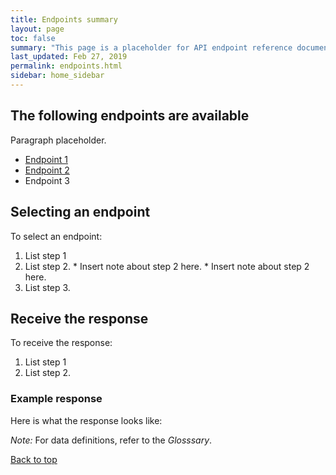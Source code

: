 ```yaml
---
title: Endpoints summary
layout: page
toc: false
summary: "This page is a placeholder for API endpoint reference documentation."
last_updated: Feb 27, 2019
permalink: endpoints.html
sidebar: home_sidebar
---
```


## The following endpoints are available

Paragraph placeholder.

* [Endpoint 1](endpoint.html)
* [Endpoint 2](endpoint2.html)
* Endpoint 3

## Selecting an endpoint

To select an endpoint:

1. List step 1
2. List step 2.
	    * Insert note about step 2 here.
	    * Insert note about step 2 here.
3. List step 3.

## Receive the response

To receive the response:

1. List step 1
2. List step 2.

### Example response

Here is what the response looks like:

*Note:* For data definitions, refer to the *Glosssary*.

[Back to top](#Send)
